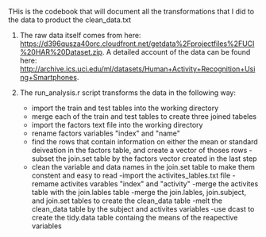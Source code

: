 THis is the codebook that will document all the transformations that I did to the data to product the clean_data.txt

1. The raw data itself comes from here: https://d396qusza40orc.cloudfront.net/getdata%2Fprojectfiles%2FUCI%20HAR%20Dataset.zip. A 
detailed account of the data can be found here: http://archive.ics.uci.edu/ml/datasets/Human+Activity+Recognition+Using+Smartphones.

2. The run_analysis.r script transforms the data in the following way:
   - import the train and test tables into the working directory
   - merge each of the train and test tables to create three joined tabeles
   - import the factors text file into the working directory
   - rename factors variables "index" and "name"
   - find the rows that contain information on either the mean or standard deiveation in the factors table, and create a vector 
   of thoses rows
   -subset the join.set table by the factors vector created in the last step
   - clean the variable and data names in the join.set table to make them constent and easy to read
   -import the activites_lables.txt file
   -remame activites varables "index" and "activity"
   -merge the activites table with the join.lables table
   -merge the join.lables, join.subject, and join.set tables to create the clean_data table
   -melt the clean_data table by the subject and activites variables
   -use dcast to create the tidy.data table containg the means of the reapective variables
   
